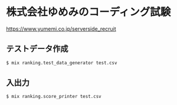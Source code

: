 # 株式会社ゆめみのコーディング試験

https://www.yumemi.co.jp/serverside_recruit

## テストデータ作成

```sh
$ mix ranking.test_data_generator test.csv
```

## 入出力

```sh
$ mix ranking.score_printer test.csv
```
